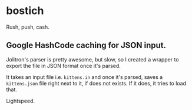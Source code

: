 # bostich

Rush, push, cash.

## Google HashCode caching for JSON input.

Jolitron's parser is pretty awesome, but slow, so I created 
a wrapper to export the file in JSON format once it's parsed.

It takes an input file i.e. `kittens.in` and once it's parsed, saves a `kittens.json`
file right next to it, if does not exists. If it does, it tries to load that. 

Lightspeed.